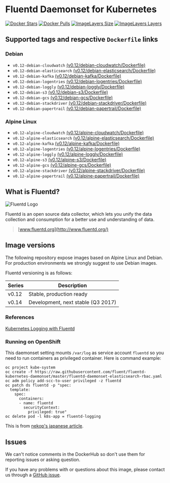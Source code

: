 # Fluentd Daemonset for Kubernetes

[![Docker Stars](https://img.shields.io/docker/stars/fluent/fluentd-kubernetes-daemonset.svg)](https://hub.docker.com/r/fluent/fluentd-kubernetes-daemonset)
[![Docker Pulls](https://img.shields.io/docker/pulls/fluent/fluentd-kubernetes-daemonset.svg)](https://hub.docker.com/r/fluent/fluentd-kubernetes-daemonset)
[![ImageLayers Size](https://img.shields.io/imagelayers/image-size/fluent/fluentd-kubernetes-daemonset/latest.svg)](https://hub.docker.com/r/fluent/fluentd-kubernetes-daemonset)
[![ImageLayers Layers](https://img.shields.io/imagelayers/layers/fluent/fluentd-kubernetes-daemonset/latest.svg)](https://hub.docker.com/r/fluent/fluentd-kubernetes-daemonset)

## Supported tags and respective `Dockerfile` links

### Debian

- `v0.12-debian-cloudwatch` [(v0.12/debian-cloudwatch/Dockerfile)][debian-cloudwatch-dockerfile]
- `v0.12-debian-elasticsearch` [(v0.12/debian-elasticsearch/Dockerfile)][debian-elasticsearch-dockerfile]
- `v0.12-debian-kafka` [(v0.12/debian-kafka/Dockerfile)][debian-kafka-dockerfile]
- `v0.12-debian-logentries` [(v0.12/debian-logentries/Dockerfile)][debian-logentries-dockerfile]
- `v0.12-debian-loggly` [(v0.12/debian-loggly/Dockerfile)][debian-loggly-dockerfile]
- `v0.12-debian-s3` [(v0.12/debian-s3/Dockerfile)][debian-s3-dockerfile]
- `v0.12-debian-gcs` [(v0.12/debian-gcs/Dockerfile)][debian-gcs-dockerfile]
- `v0.12-debian-stackdriver` [(v0.12/debian-stackdriver/Dockerfile)][debian-stackdriver-dockerfile]
- `v0.12-debian-papertrail` [(v0.12/debian-papertrail/Dockerfile)][debian-papertrail-dockerfile]

### Alpine Linux

- `v0.12-alpine-cloudwatch` [(v0.12/alpine-cloudwatch/Dockerfile)][alpine-cloudwatch-dockerfile]
- `v0.12-alpine-elasticsearch` [(v0.12/alpine-elasticsearch/Dockerfile)][alpine-elasticsearch-dockerfile]
- `v0.12-alpine-kafka` [(v0.12/alpine-kafka/Dockerfile)][alpine-kafka-dockerfile]
- `v0.12-alpine-logentries` [(v0.12/alpine-logentries/Dockerfile)][alpine-logentries-dockerfile]
- `v0.12-alpine-loggly` [(v0.12/alpine-loggly/Dockerfile)][alpine-loggly-dockerfile]
- `v0.12-alpine-s3` [(v0.12/alpine-s3/Dockerfile)][alpine-s3-dockerfile]
- `v0.12-alpine-gcs` [(v0.12/alpine-gcs/Dockerfile)][alpine-gcs-dockerfile]
- `v0.12-alpine-stackdriver` [(v0.12/alpine-stackdriver/Dockerfile)][alpine-stackdriver-dockerfile]
- `v0.12-alpine-papertrail` [(v0.12/alpine-papertrail/Dockerfile)][alpine-papertrail-dockerfile]

## What is Fluentd?

![Fluentd Logo](http://www.fluentd.org/assets/img/miscellany/fluentd-logo.png)

Fluentd is an open source data collector, which lets you unify the data
collection and consumption for a better use and understanding of data.

> [www.fluentd.org](http://www.fluentd.org/)


## Image versions

The following repository expose images based on Alpine Linux and Debian. For production environments we strongly suggest to use Debian images.

Fluentd versioning is as follows:

| Series | Description                         |
|--------|-------------------------------------|
| v0.12  | Stable, production ready            |
| v0.14  | Development, next stable (Q3 2017)  |

### References

[Kubernetes Logging with Fluentd][fluentd-article]

### Running on OpenShift

This daemonset setting mounts `/var/log` as service account `fluentd` so you need to run containers as privileged container.
Here is command example:

```
oc project kube-system
oc create -f https://raw.githubusercontent.com/fluent/fluentd-kubernetes-daemonset/master/fluentd-daemonset-elasticsearch-rbac.yaml
oc adm policy add-scc-to-user privileged -z fluentd
oc patch ds fluentd -p "spec:
  template:
    spec:
      containers:
      - name: fluentd
        securityContext:
          privileged: true"
oc delete pod -l k8s-app = fluentd-logging
```

This is from [nekop's japanese article](https://nekop.hatenablog.com/entry/2018/04/20/170257).

## Issues

We can't notice comments in the DockerHub so don't use them for reporting
issues or asking question.

If you have any problems with or questions about this image, please contact us
through a [GitHub issue](https://github.com/fluent/fluentd-kubernetes-daemonset/issues).

[alpine-home]: http://alpinelinux.org
[alpine-dockerhub]: https://hub.docker.com/_/alpine
[debian-dockerhub]: https://hub.docker.com/_/debian
[fluentd-article]: http://docs.fluentd.org/v0.12/articles/kubernetes-fluentd

[alpine-elasticsearch-dockerfile]: https://github.com/fluent/fluentd-kubernetes-daemonset/blob/master/docker-image/v0.12/alpine-elasticsearch/Dockerfile
[alpine-loggly-dockerfile]: https://github.com/fluent/fluentd-kubernetes-daemonset/blob/master/docker-image/v0.12/alpine-loggly/Dockerfile
[alpine-logentries-dockerfile]: https://github.com/fluent/fluentd-kubernetes-daemonset/blob/master/docker-image/v0.12/alpine-logentries/Dockerfile
[alpine-cloudwatch-dockerfile]: https://github.com/fluent/fluentd-kubernetes-daemonset/blob/master/docker-image/v0.12/alpine-cloudwatch/Dockerfile
[alpine-s3-dockerfile]: https://github.com/fluent/fluentd-kubernetes-daemonset/blob/master/docker-image/v0.12/alpine-s3/Dockerfile
[alpine-gcs-dockerfile]: https://github.com/fluent/fluentd-kubernetes-daemonset/blob/master/docker-image/v0.12/alpine-gcs/Dockerfile
[alpine-stackdriver-dockerfile]: https://github.com/fluent/fluentd-kubernetes-daemonset/blob/master/docker-image/v0.12/alpine-stackdriver/Dockerfile
[alpine-papertrail-dockerfile]: https://github.com/fluent/fluentd-kubernetes-daemonset/blob/master/docker-image/v0.12/alpine-papertrail/Dockerfile
[alpine-kafka-dockerfile]: https://github.com/fluent/fluentd-kubernetes-daemonset/blob/master/docker-image/v0.12/alpine-kafka/Dockerfile

[debian-elasticsearch-dockerfile]: https://github.com/fluent/fluentd-kubernetes-daemonset/blob/master/docker-image/v0.12/debian-elasticsearch/Dockerfile
[debian-loggly-dockerfile]: https://github.com/fluent/fluentd-kubernetes-daemonset/blob/master/docker-image/v0.12/debian-loggly/Dockerfile
[debian-logentries-dockerfile]: https://github.com/fluent/fluentd-kubernetes-daemonset/blob/master/docker-image/v0.12/debian-logentries/Dockerfile
[debian-cloudwatch-dockerfile]: https://github.com/fluent/fluentd-kubernetes-daemonset/blob/master/docker-image/v0.12/debian-cloudwatch/Dockerfile
[debian-s3-dockerfile]: https://github.com/fluent/fluentd-kubernetes-daemonset/blob/master/docker-image/v0.12/debian-s3/Dockerfile
[debian-gcs-dockerfile]: https://github.com/fluent/fluentd-kubernetes-daemonset/blob/master/docker-image/v0.12/debian-gcs/Dockerfile
[debian-stackdriver-dockerfile]: https://github.com/fluent/fluentd-kubernetes-daemonset/blob/master/docker-image/v0.12/debian-stackdriver/Dockerfile
[debian-papertrail-dockerfile]: https://github.com/fluent/fluentd-kubernetes-daemonset/blob/master/docker-image/v0.12/debian-papertrail/Dockerfile
[debian-kafka-dockerfile]: https://github.com/fluent/fluentd-kubernetes-daemonset/blob/master/docker-image/v0.12/debian-kafka/Dockerfile
